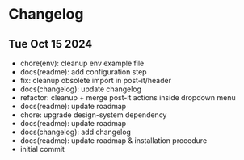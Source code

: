 # Changelog

## Tue Oct 15 2024

- chore(env): cleanup env example file
- docs(readme): add configuration step
- fix: cleanup obsolete import in post-it/header
- docs(changelog): update changelog
- refactor: cleanup + merge post-it actions inside dropdown menu
- docs(readme): update roadmap
- chore: upgrade design-system dependency
- docs(readme): update roadmap
- docs(changelog): add changelog
- docs(readme): update roadmap & installation procedure
- initial commit
